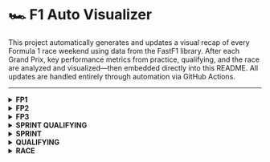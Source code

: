 # 🏎️ F1 Auto Visualizer

This project automatically generates and updates a visual recap of every Formula 1 race weekend using data from the FastF1 library. After each Grand Prix, key performance metrics from practice, qualifying, and the race are analyzed and visualized—then embedded directly into this README. All updates are handled entirely through automation via GitHub Actions.

---

<details>
<summary><strong>FP1</strong></summary>

<!-- FP1_START -->
![sector_gap.png](visualization/2025_Belgian_Grand_Prix/FP1/sector_gap.png)
![top_speed_comparison.png](visualization/2025_Belgian_Grand_Prix/FP1/top_speed_comparison.png)
![plot_top_speed_heatmap.png](visualization/2025_Belgian_Grand_Prix/FP1/plot_top_speed_heatmap.png)
![aero_performance.png](visualization/2025_Belgian_Grand_Prix/FP1/aero_performance.png)
<!-- FP1_END -->

</details>

<details>
<summary><strong>FP2</strong></summary>

<!-- FP2_START -->

<!-- FP2_END -->

</details>

<details>
<summary><strong>FP3</strong></summary>

<!-- FP3_START -->

<!-- FP3_END -->

</details>

<details>
<summary><strong>SPRINT QUALIFYING</strong></summary>

<!-- SPRINT QUALIFYING_START -->
![quali_result.png](visualization/2025_Belgian_Grand_Prix/SPRINT QUALIFYING/quali_result.png)
![telemetry.png](visualization/2025_Belgian_Grand_Prix/SPRINT QUALIFYING/telemetry.png)
![track_domination.png](visualization/2025_Belgian_Grand_Prix/SPRINT QUALIFYING/track_domination.png)
![sector_gap.png](visualization/2025_Belgian_Grand_Prix/SPRINT QUALIFYING/sector_gap.png)
![top_speed_comparison.png](visualization/2025_Belgian_Grand_Prix/SPRINT QUALIFYING/top_speed_comparison.png)
![aero_performance.png](visualization/2025_Belgian_Grand_Prix/SPRINT QUALIFYING/aero_performance.png)
<!-- SPRINT QUALIFYING_END -->

</details>

<details>
<summary><strong>SPRINT</strong></summary>

<!-- SPRINT_START -->
![pos_change.png](visualization/2025_Belgian_Grand_Prix/SPRINT/pos_change.png)
![tyre_strategy.png](visualization/2025_Belgian_Grand_Prix/SPRINT/tyre_strategy.png)
![team_pace.png](visualization/2025_Belgian_Grand_Prix/SPRINT/team_pace.png)
![tyre_deg.png](visualization/2025_Belgian_Grand_Prix/SPRINT/tyre_deg.png)
<!-- SPRINT_END -->

</details>

<details>
<summary><strong>QUALIFYING</strong></summary>

<!-- QUALIFYING_START -->
![quali_result.png](visualization/2025_Belgian_Grand_Prix/QUALIFYING/quali_result.png)
![telemetry.png](visualization/2025_Belgian_Grand_Prix/QUALIFYING/telemetry.png)
![track_domination.png](visualization/2025_Belgian_Grand_Prix/QUALIFYING/track_domination.png)
![sector_gap.png](visualization/2025_Belgian_Grand_Prix/QUALIFYING/sector_gap.png)
![top_speed_comparison.png](visualization/2025_Belgian_Grand_Prix/QUALIFYING/top_speed_comparison.png)
![aero_performance.png](visualization/2025_Belgian_Grand_Prix/QUALIFYING/aero_performance.png)
<!-- QUALIFYING_END -->

</details>

<details>
<summary><strong>RACE</strong></summary>

<!-- RACE_START -->
![pos_change.png](visualization/2025_Belgian_Grand_Prix/RACE/pos_change.png)
![tyre_strategy.png](visualization/2025_Belgian_Grand_Prix/RACE/tyre_strategy.png)
![team_pace.png](visualization/2025_Belgian_Grand_Prix/RACE/team_pace.png)
![tyre_deg.png](visualization/2025_Belgian_Grand_Prix/RACE/tyre_deg.png)
<!-- RACE_END -->

</details>


